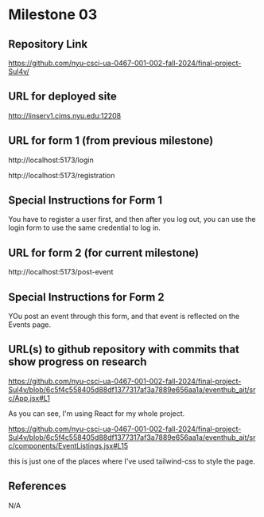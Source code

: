Milestone 03
===

Repository Link
---
https://github.com/nyu-csci-ua-0467-001-002-fall-2024/final-project-Sul4v/

URL for deployed site 
---
http://linserv1.cims.nyu.edu:12208

URL for form 1 (from previous milestone) 
---
http://localhost:5173/login

http://localhost:5173/registration

Special Instructions for Form 1
---
You have to register a user first, and then after you log out, you can use the login form to use the same credential to log in.

URL for form 2 (for current milestone)
---
http://localhost:5173/post-event

Special Instructions for Form 2
---
YOu post an event through this form, and that event is reflected on the Events page.

URL(s) to github repository with commits that show progress on research
--- 
https://github.com/nyu-csci-ua-0467-001-002-fall-2024/final-project-Sul4v/blob/6c5f4c558405d88df1377317af3a7889e656aa1a/eventhub_ait/src/App.jsx#L1

As you can see, I'm using React for my whole project.

https://github.com/nyu-csci-ua-0467-001-002-fall-2024/final-project-Sul4v/blob/6c5f4c558405d88df1377317af3a7889e656aa1a/eventhub_ait/src/components/EventListings.jsx#L15

this is just one of the places where I've used tailwind-css to style the page.

References 
---
N/A